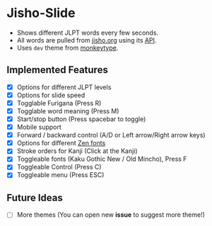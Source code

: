 # Jisho-Slide

- Shows different JLPT words every few seconds.
- All words are pulled from [jisho.org](https://jisho.org/) using its [API](https://jisho.org/forum/54fefc1f6e73340b1f160000-is-there-any-kind-of-search-api).
- Uses `dev` theme from [monkeytype](https://monkeytype.com/).

## Implemented Features

- [X] Options for different JLPT levels
- [X] Options for slide speed
- [X] Togglable Furigana (Press R)
- [X] Togglable word meaning (Press M)
- [X] Start/stop button (Press spacebar to toggle)
- [X] Mobile support
- [X] Forward / backward control (A/D or Left arrow/Right arrow keys)
- [X] Options for different [Zen fonts](https://fonts.googleblog.com/2021/10/say-hello-to-our-big-new-japanese.html)
- [X] Stroke orders for Kanji (Click at the Kanji)
- [X] Toggleable fonts (Kaku Gothic New / Old Mincho), Press F
- [X] Toggleable Control (Press C) 
- [X] Toggleable menu (Press ESC) 

## Future Ideas

- [ ] More themes (You can open new **issue** to suggest more theme!)
